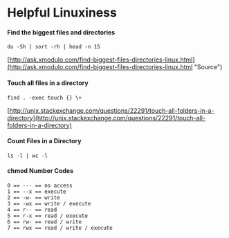# Helpful Linuxiness #

#### Find the biggest files and directories ####
    du -Sh | sort -rh | head -n 15 
[http://ask.xmodulo.com/find-biggest-files-directories-linux.html](http://ask.xmodulo.com/find-biggest-files-directories-linux.html "Source")

#### Touch all files in a directory ####
    find . -exec touch {} \+
[http://unix.stackexchange.com/questions/22291/touch-all-folders-in-a-directory](http://unix.stackexchange.com/questions/22291/touch-all-folders-in-a-directory)

#### Count Files in a Directory
    ls -l | wc -l

#### chmod Number Codes 
    0 == --- == no access
	1 == --x == execute
	2 == -w- == write
	3 == -wx == write / execute
	4 == r-- == read
	5 == r-x == read / execute
	6 == rw- == read / write
	7 == rwx == read / write / execute
